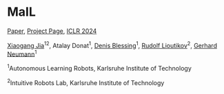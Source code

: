 # MaIL

[Paper](https://openreview.net/forum?id=6pPYRXKPpw), [Project Page](https://alrhub.github.io/d3il-website/), [ICLR 2024](https://iclr.cc/)

[Xiaogang Jia](https://xiaogangjia.github.io/Personal_Website/)<sup>1</sup><sup>2</sup>,
Atalay Donat<sup>1</sup>,
[Denis Blessing](https://alr.iar.kit.edu/21_495.php)<sup>1</sup>,
[Rudolf Lioutikov](https://rudolf.intuitive-robots.net/)<sup>2</sup>,
[Gerhard Neumann](https://alr.iar.kit.edu/21_65.php)<sup>1</sup>

<sup>1</sup>Autonomous Learning Robots, Karlsruhe Institute of Technology

<sup>2</sup>Intuitive Robots Lab, Karlsruhe Institute of Technology